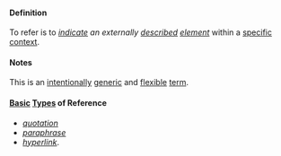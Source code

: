 #### Definition

To refer is to *[indicate](https://github.com/gcassel/Modular-Organization-Terminology/blob/master/terms/indicate.md) an externally [described](https://github.com/gcassel/Modular-Organization-Terminology/blob/master/terms/describe.md) [element](https://github.com/gcassel/Modular-Organization-Terminology/blob/master/terms/element.md)* within a [specific](https://github.com/gcassel/Modular-Organization-Terminology/blob/master/terms/specific.md) [context](https://github.com/gcassel/Modular-Organization-Terminology/blob/master/terms/context.md).

#### Notes

This is an [intentionally](https://github.com/gcassel/Modular-Organization-Terminology/blob/master/terms/intention.md) [generic](https://github.com/gcassel/Modular-Organization-Terminology/blob/master/terms/generic.md) and [flexible](https://github.com/gcassel/Modular-Organization-Terminology/blob/master/terms/flexible.md) [term](https://github.com/gcassel/Modular-Organization-Terminology/blob/master/terms/term.md).

#### [Basic](https://github.com/gcassel/Modular-Organization-Terminology/blob/master/terms/base.md) [Types](https://github.com/gcassel/Modular-Organization-Terminology/blob/master/terms/type.md) of Reference

* *[quotation](https://github.com/gcassel/Modular-Organization-Terminology/blob/master/terms/quote.md)* 
* *[paraphrase](https://github.com/gcassel/Modular-Organization-Terminology/blob/master/terms/paraphrase.md)*
* *[hyperlink](https://github.com/gcassel/Modular-Organization-Terminology/blob/master/terms/hyperlink.md)*.
